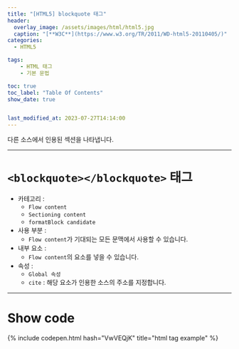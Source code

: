 ```yaml
---
title: "[HTML5] blockquote 태그"
header:
  overlay_image: /assets/images/html/html5.jpg
  caption: "[**W3C**](https://www.w3.org/TR/2011/WD-html5-20110405/)"
categories:
  - HTML5

tags:
    - HTML 태그
    - 기본 문법

toc: true
toc_label: "Table Of Contents"
show_date: true


last_modified_at: 2023-07-27T14:14:00
---
```


다른 소스에서 인용된 섹션을 나타냅니다.

---

# `<blockquote></blockquote>` 태그

- 카테고리 : 
  - `Flow content`
  - `Sectioning content`
  - `formatBlock candidate`
- 사용 부분 : 
  - `Flow content`가 기대되는 모든 문맥에서 사용할 수 있습니다.
- 내부 요소 : 
  - `Flow content`의 요소를 넣을 수 있습니다.
- 속성 : 
  - `Global 속성`
  - `cite` : 해당 요소가 인용한 소스의 주소를 지정합니다.

---

# Show code
{% include codepen.html hash="VwVEQjK" title="html tag example" %}